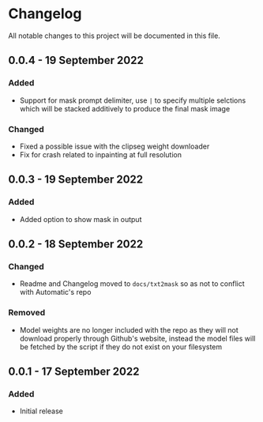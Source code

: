 # Changelog
All notable changes to this project will be documented in this file.

## 0.0.4 - 19 September 2022
### Added
- Support for mask prompt delimiter, use `|` to specify multiple selctions which will be stacked additively to produce the final mask image

### Changed
- Fixed a possible issue with the clipseg weight downloader
- Fix for crash related to inpainting at full resolution

## 0.0.3 - 19 September 2022
### Added
- Added option to show mask in output

## 0.0.2 - 18 September 2022
### Changed
- Readme and Changelog moved to `docs/txt2mask` so as not to conflict with Automatic's repo

### Removed
- Model weights are no longer included with the repo as they will not download properly through Github's website, instead the model files will be fetched by the script if they do not exist on your filesystem

## 0.0.1 - 17 September 2022
### Added
- Initial release